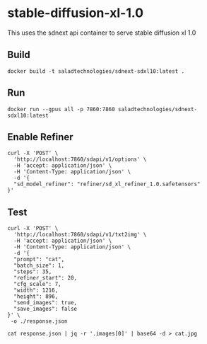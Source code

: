 # stable-diffusion-xl-1.0
This uses the sdnext api container to serve stable diffusion xl 1.0

## Build

```
docker build -t saladtechnologies/sdnext-sdxl10:latest .
```

## Run

```
docker run --gpus all -p 7860:7860 saladtechnologies/sdnext-sdxl10:latest
```

## Enable Refiner

```shell
curl -X 'POST' \
  'http://localhost:7860/sdapi/v1/options' \
  -H 'accept: application/json' \
  -H 'Content-Type: application/json' \
  -d '{
  "sd_model_refiner": "refiner/sd_xl_refiner_1.0.safetensors"
}'
```

## Test

```shell
curl -X 'POST' \
  'http://localhost:7860/sdapi/v1/txt2img' \
  -H 'accept: application/json' \
  -H 'Content-Type: application/json' \
  -d '{
  "prompt": "cat",
  "batch_size": 1,
  "steps": 35,
  "refiner_start": 20,
  "cfg_scale": 7,
  "width": 1216,
  "height": 896,
  "send_images": true,
  "save_images": false
}' \
 -o ./response.json
```

```shell
cat response.json | jq -r '.images[0]' | base64 -d > cat.jpg
```